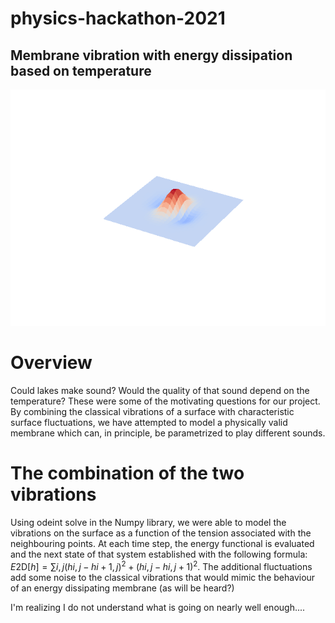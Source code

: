# physics-hackathon-2021

## Membrane vibration with energy dissipation based on temperature

![magic](wizardry.gif)

# Overview

Could lakes make sound? Would the quality of that sound depend on the temperature? These were some of the motivating questions for our project. By combining the classical vibrations of a surface with characteristic surface fluctuations, we have attempted to model a physically valid membrane which can, in principle, be parametrized to play different sounds.

# The combination of the two vibrations 

Using odeint solve in the Numpy library, we were able to model the vibrations on the surface as a function of the tension associated with the neighbouring points. At each time step, the energy functional is evaluated and the next state of that system established with the following formula: $E{\text{2D}}[h]=\sum{i, j}(h{i, j} - h{i+1, j})^2+(h{i, j} - h{i, j+1})^2$. The additional fluctuations add some noise to the classical vibrations that would mimic the behaviour of an energy dissipating membrane (as will be heard?)

I'm realizing I do not understand what is going on nearly well enough....
